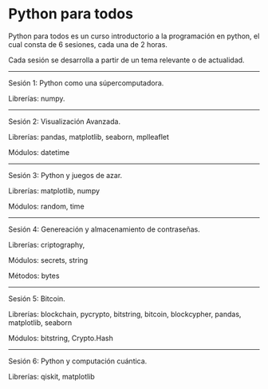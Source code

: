 <h1> Python para todos </h1>


Python para todos es un curso introductorio a la programación en python, el cual consta de 6 sesiones, cada una de 2 horas.

Cada sesión se desarrolla a partir de un tema relevante o de actualidad. 

<hr>

Sesión 1: Python como una súpercomputadora.

Librerías: numpy.

<hr>

Sesión 2: Visualización Avanzada.

Librerías: pandas, matplotlib, seaborn, mplleaflet

Módulos: datetime

<hr>

Sesión 3: Python y juegos de azar.

Librerías: matplotlib, numpy

Módulos: random, time

<hr>

Sesión 4: Genereación y almacenamiento de contraseñas.

Librerías: criptography,

Módulos: secrets, string

Métodos: bytes

<hr>

Sesión 5: Bitcoin.

Librerías: blockchain, pycrypto, bitstring, bitcoin, blockcypher, pandas, matplotlib, seaborn

Módulos: bitstring, Crypto.Hash

<hr>

Sesión 6: Python y computación cuántica.

Librerías: qiskit, matplotlib

